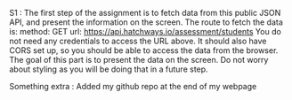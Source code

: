 
S1 : The first step of the assignment is to fetch data from this public JSON API, and present
the information on the screen. The route to fetch the data is:
method: GET
url: https://api.hatchways.io/assessment/students
You do not need any credentials to access the URL above. It should also have CORS set
up, so you should be able to access the data from the browser.
The goal of this part is to present the data on the screen. Do not worry about styling as
you will be doing that in a future step.







Something extra : 
Added my github repo at the end of my webpage
